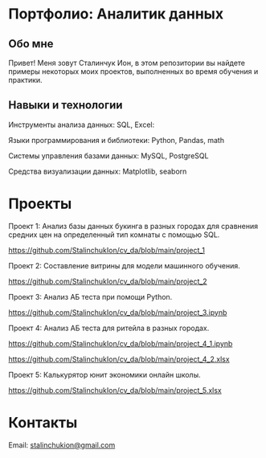 # Портфолио: Аналитик данных


## Обо мне

Привет! Меня зовут Сталинчук Ион, в этом репозитории вы найдете примеры некоторых моих проектов, выполненных во время обучения и практики.


## Навыки и технологии

Инструменты анализа данных: SQL, Excel:

Языки программирования и библиотеки: Python, Pandas, math

Системы управления базами данных: MySQL, PostgreSQL

Средства визуализации данных: Matplotlib, seaborn

# Проекты

Проект 1: Анализ базы данных букинга в разных городах для сравнения средних цен на определенный тип комнаты с помощью SQL.

https://github.com/StalinchukIon/cv_da/blob/main/project_1

Проект 2: Составление витрины для модели машинного обучения.

https://github.com/StalinchukIon/cv_da/blob/main/project_2

Проект 3: Анализ АБ теста при помощи Python.

https://github.com/StalinchukIon/cv_da/blob/main/project_3.ipynb

Проект 4: Анализ АБ теста для ритейла в разных городах.

https://github.com/StalinchukIon/cv_da/blob/main/project_4_1.ipynb

https://github.com/StalinchukIon/cv_da/blob/main/project_4_2.xlsx

Проект 5:  Калькурятор юнит экономики онлайн школы.

https://github.com/StalinchukIon/cv_da/blob/main/project_5.xlsx

# Контакты

Email: stalinchukion@gmail.com
